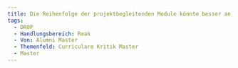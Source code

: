 ```yaml
---
title: Die Reihenfolge der projektbegleitenden Module könnte besser an den Inhalt angepasst werden
tags:
  - DROP
  - Handlungsbereich: Reak
  - Von: Alumni Master
  - Themenfeld: Curriculare Kritik Master
  - Master
---
```

